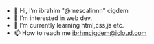 - 👋 Hi, I’m ibrahim "@mescalinnn" cigdem
- 👀 I’m interested in web dev.
- 🌱 I’m currently learning html,css,js etc.
- 📫 How to reach me ibrhmcigdem@icloud.com

<!---
mescalinnn/mescalinnn is a ✨ special ✨ repository because its `README.md` (this file) appears on your GitHub profile.
You can click the Preview link to take a look at your changes.
--->
